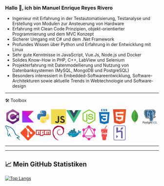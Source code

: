 ### Hallo 👋, ich bin Manuel Enrique Reyes Rivero

- Ingenieur mit Erfahrung in der Testautomatisierung, Testanalyse und Erstellung von Modulen zur Ansteuerung von Hardware
- Erfahrung mit Clean Code Prinzipien, objekt-orientierter Programmierung und dem MVC Konzept
- Sicherer Umgang mit C# und dem .Net Framework
- Profundes Wissen über Python und Erfahrung in der Entwicklung mit Linux
- Sehr gute Kenntnisse in JavaScript, Vue.Js, Node.js und Docker
- Solides Know-How in PHP, C++, LabView und Selenium
- Projekterfahrung mit Datenmodellierung und Nutzung von Datenbanksystemen (MySQL, MongoDB und PostgreSQL)
- Besonders interessiert in Embedded-Softwareentwicklung, Software-Architekturen sowie aktuelle Trends in Webtechnologie und Software­design
---

🛠️ Toolbox

<img src="https://github.com/devicons/devicon/blob/master/icons/csharp/csharp-original.svg" alt="CSS" width="50" height="50"/><img src="https://github.com/devicons/devicon/blob/master/icons/kotlin/kotlin-original.svg" alt="kotlin" width="50" height="50"/><img src="https://github.com/devicons/devicon/blob/master/icons/python/python-original.svg" alt="CSS" width="50" height="50"/><img src="https://github.com/devicons/devicon/blob/master/icons/javascript/javascript-original.svg" alt="JavaScript" width="50" height="50"/><img src="https://github.com/devicons/devicon/blob/master/icons/vuejs/vuejs-original.svg" alt="VueJS" width="50" height="50"/><img src="https://github.com/devicons/devicon/blob/master/icons/nodejs/nodejs-original.svg" alt="NodeJS" width="50" height="50"/><img src="https://github.com/devicons/devicon/blob/master/icons/css3/css3-plain-wordmark.svg" alt="CSS" width="50" height="50"/><img src="https://github.com/devicons/devicon/blob/master/icons/html5/html5-original.svg" alt="HTML" width="50" height="50"/><img src="https://github.com/devicons/devicon/blob/master/icons/mongodb/mongodb-original.svg" alt="MongoDB" width="50" height="50"/><img src="https://github.com/devicons/devicon/blob/master/icons/postgresql/postgresql-original-wordmark.svg" alt="PostgreSQL" width="50" height="50"/><img src="https://github.com/devicons/devicon/blob/master/icons/mysql/mysql-original.svg" alt="mysql" width="50" height="50"/><img src="https://github.com/devicons/devicon/blob/master/icons/git/git-original.svg" alt="Git" width="50" height="50"/><img src="https://github.com/devicons/devicon/blob/master/icons/npm/npm-original-wordmark.svg" alt="npm" width="50" height="50"/><img src="https://github.com/devicons/devicon/blob/master/icons/debian/debian-original.svg" alt="debian" width="50" height="50"/><img src="https://github.com/devicons/devicon/blob/master/icons/docker/docker-original.svg" alt="docker" width="50" height="50"/><img src="https://github.com/devicons/devicon/blob/master/icons/graphql/graphql-plain.svg" alt="graphql" width="50" height="50"/><img src="https://github.com/devicons/devicon/blob/master/icons/gulp/gulp-plain.svg" alt="gulp" width="50" height="50"/><img src="https://github.com/devicons/devicon/blob/master/icons/heroku/heroku-original.svg" alt="heroku" width="50" height="50"/>




---

---

## &#x1f4c8; Mein GitHub Statistiken

[![Top Langs](https://github-readme-stats.vercel.app/api/top-langs/?username=manuelreyes60&langs_count=6&theme=radical)](https://github.com/anuraghazra/github-readme-stats)

<!--
**manuelreyes60/manuelreyes60** is a ✨ _special_ ✨ repository because its `README.md` (this file) appears on your GitHub profile.

Here are some ideas to get you started:

- 🔭 I’m currently working on ...
- 🌱 I’m currently learning ...
- 👯 I’m looking to collaborate on ...
- 🤔 I’m looking for help with ...
- 💬 Ask me about ...
- 📫 How to reach me: ...
- 😄 Pronouns: ...
- ⚡ Fun fact: ...
-->
